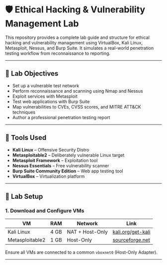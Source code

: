 # 🛡️ Ethical Hacking & Vulnerability Management Lab

This repository provides a complete lab guide and structure for ethical hacking and vulnerability management using VirtualBox, Kali Linux, Metasploit, Nessus, and Burp Suite. It simulates a real-world penetration testing workflow from reconnaissance to reporting.

---

## 🚀 Lab Objectives

- Set up a vulnerable test network
- Perform reconnaissance and scanning using Nmap and Nessus
- Exploit services with Metasploit
- Test web applications with Burp Suite
- Map vulnerabilities to CVEs, CVSS scores, and MITRE ATT&CK techniques
- Author a professional penetration testing report

---

## 🧰 Tools Used

- **Kali Linux** – Offensive Security Distro
- **Metasploitable2** – Deliberately vulnerable Linux target
- **Metasploit Framework** – Exploitation tool
- **Nessus Essentials** – Free vulnerability scanner
- **Burp Suite Community Edition** – Web app testing tool
- **VirtualBox** – Virtualization platform

---

## 🔧 Lab Setup

### 1. Download and Configure VMs

| VM | RAM | Network | Link |
|----|-----|---------|------|
| Kali Linux | 4 GB | NAT + Host-Only | [kali.org/get-kali](https://www.kali.org/get-kali/) |
| Metasploitable2 | 1 GB | Host-Only | [sourceforge.net](https://sourceforge.net/projects/metasploitable/) |

Ensure all VMs are connected to a common `vboxnet0` (Host-Only Adapter).

---

